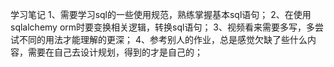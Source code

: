 学习笔记
1、需要学习sql的一些使用规范，熟练掌握基本sql语句；
2、在使用sqlalchemy orm时要变换相关逻辑，转换sql语句；
3、视频看来需要多写，多尝试不同的用法才能理解的更深；
4、参考别人的作业，总是感觉欠缺了些什么内容，需要在自己去设计规划，得到的才是自己的；